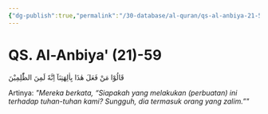 ```yaml
---
{"dg-publish":true,"permalink":"/30-database/al-quran/qs-al-anbiya-21-59/"}
---
```



# QS. Al-Anbiya' (21)-59
قَالُوْا مَنْ فَعَلَ هٰذَا بِاٰلِهَتِنَآ اِنَّهٗ لَمِنَ الظّٰلِمِيْنَ 

Artinya: *"Mereka berkata, “Siapakah yang melakukan (perbuatan) ini terhadap tuhan-tuhan kami? Sungguh, dia termasuk orang yang zalim.”"*
